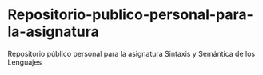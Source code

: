 # Repositorio-publico-personal-para-la-asignatura
Repositorio público personal para la asignatura Sintaxis y Semántica de los Lenguajes 

